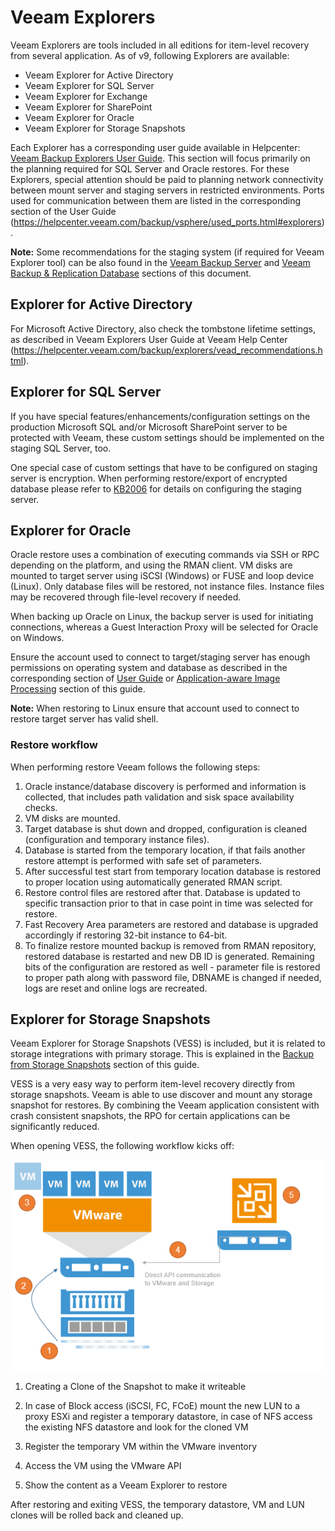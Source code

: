 # Veeam Explorers

Veeam Explorers are tools included in all editions for item-level recovery from
several application. As of v9, following Explorers are available:

* Veeam Explorer for Active Directory
* Veeam Explorer for SQL Server
* Veeam Explorer for Exchange
* Veeam Explorer for SharePoint
* Veeam Explorer for Oracle
* Veeam Explorer for Storage Snapshots

Each Explorer has a corresponding user guide available in Helpcenter:
[Veeam Backup Explorers User Guide](https://helpcenter.veeam.com/backup/explorers/introduction.html). This
section will focus primarily on the planning required for SQL Server and Oracle
restores. For these Explorers, special attention should be paid to planning network connectivity between mount server and staging servers in restricted environments. Ports used for communication between them are listed in the corresponding section of the User Guide (https://helpcenter.veeam.com/backup/vsphere/used_ports.html#explorers).

**Note:** Some recommendations for the staging system (if required for Veeam Explorer tool) can be also found in the [Veeam Backup Server](./backup_server_introduction.md) and [Veeam Backup & Replication Database](./backup_server_database.md) sections of this document.

## Explorer for Active Directory

For Microsoft Active Directory, also check the tombstone lifetime settings, as described in Veeam Explorers User Guide at Veeam Help Center (https://helpcenter.veeam.com/backup/explorers/vead_recommendations.html).

## Explorer for SQL Server

If you have special features/enhancements/configuration settings on the production Microsoft SQL and/or Microsoft SharePoint server to be protected with Veeam, these custom settings should be implemented on the staging SQL Server, too.

One special case of custom settings that have to be configured on staging server is encryption. When performing restore/export of encrypted database please refer to [KB2006](https://www.veeam.com/kb2006) for details on configuring the staging server.

## Explorer for Oracle

Oracle restore uses a combination of executing commands via SSH or RPC depending
on the platform, and using the RMAN client. VM disks are mounted to target server using iSCSI (Windows) or FUSE and loop device (Linux). Only database files will be restored, not instance files. Instance files may be recovered through file-level recovery
if needed.

When backing up Oracle on Linux, the backup server is used for initiating
connections, whereas a Guest Interaction Proxy will be selected for Oracle on
Windows.

Ensure the account used to connect to target/staging server has enough permissions on operating system and database as described in the corresponding section of [User Guide]( https://helpcenter.veeam.com/backup/explorers/veo_connection_to_target_server.html) or [Application-aware Image Processing](../job_configuration/application_aware_image_processing.md) section of this guide.

**Note:** When restoring to Linux ensure that account used to connect to restore target server has valid shell.

### Restore workflow

When performing restore Veeam follows the following steps:
1. Oracle instance/database discovery is performed and information is collected, that includes path validation and sisk space availability checks.
2. VM disks are mounted.
3. Target database is shut down and dropped, configuration is cleaned (configuration and temporary instance files).
4. Database is started from the temporary location, if that fails another restore attempt is performed with safe set of parameters.
5. After successful test start from temporary location database is restored to proper location using automatically generated RMAN script.
6. Restore control files are restored after that. Database is updated to specific transaction prior to that in case point in time was selected for restore.
7. Fast Recovery Area parameters are restored and database is upgraded accordingly if restoring 32-bit instance to 64-bit.
8. To finalize restore mounted backup is removed from RMAN repository, restored database is restarted and new DB ID is generated. Remaining bits of the configuration are restored as well - parameter file is restored to proper path along with password file, DBNAME is changed if needed, logs are reset and online logs are recreated.

## Explorer for Storage Snapshots
Veeam Explorer for Storage Snapshots (VESS) is included, but it is
related to storage integrations with primary storage. This is explained in
the [Backup from Storage Snapshots](./backup_from_storage_snapshots.md) section
of this guide.

VESS is a very easy way to perform item-level recovery directly from storage
snapshots. Veeam is able to use discover and mount any storage snapshot for
restores. By combining the Veeam application consistent with crash consistent
snapshots, the RPO for certain applications can be significantly reduced.

When opening VESS, the following workflow kicks off:

![](./veeam_explorers_1.png)

1.  Creating a Clone of the Snapshot to make it writeable

2.  In case of Block access (iSCSI, FC, FCoE) mount the new LUN to a
    proxy ESXi and register a temporary datastore, in case of NFS access
    the existing NFS datastore and look for the cloned VM

3.  Register the temporary VM within the VMware inventory

4.  Access the VM using the VMware API

5.  Show the content as a Veeam Explorer to restore

After restoring and exiting VESS, the temporary datastore,
VM and LUN clones will be rolled back and cleaned up.
